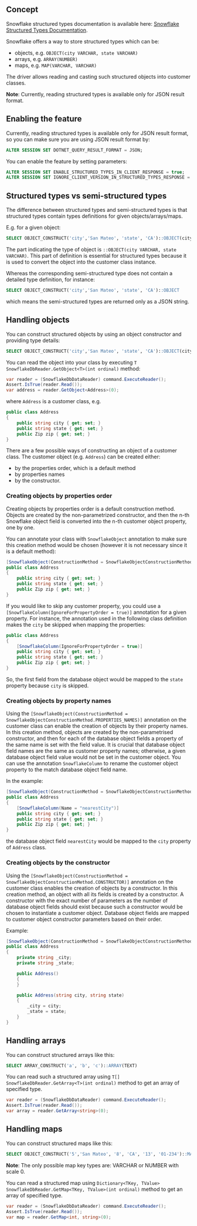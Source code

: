 ## Concept

Snowflake structured types documentation is available here: [Snowflake Structured Types Documentation](https://docs.snowflake.com/en/sql-reference/data-types-structured).

Snowflake offers a way to store structured types which can be:
- objects, e.g. ```OBJECT(city VARCHAR, state VARCHAR)```
- arrays, e.g. ```ARRAY(NUMBER)```
- maps, e.g. ```MAP(VARCHAR, VARCHAR)```

The driver allows reading and casting such structured objects into customer classes.

**Note**: Currently, reading structured types is available only for JSON result format.

## Enabling the feature

Currently, reading structured types is available only for JSON result format, so you can make sure you are using JSON result format by:
```sql
ALTER SESSION SET DOTNET_QUERY_RESULT_FORMAT = JSON;
```

You can enable the feature by setting parameters:
```sql
ALTER SESSION SET ENABLE_STRUCTURED_TYPES_IN_CLIENT_RESPONSE = true;
ALTER SESSION SET IGNORE_CLIENT_VERSION_IN_STRUCTURED_TYPES_RESPONSE = true;
```

## Structured types vs semi-structured types

The difference between structured types and semi-structured types is that structured types contain types definitions for given objects/arrays/maps.

E.g. for a given object:
```sql
SELECT OBJECT_CONSTRUCT('city','San Mateo', 'state', 'CA')::OBJECT(city VARCHAR, state VARCHAR)
```

The part indicating the type of object is `::OBJECT(city VARCHAR, state VARCHAR)`.
This part of definition is essential for structured types because it is used to convert the object into the customer class instance.

Whereas the corresponding semi-structured type does not contain a detailed type definition, for instance:
```sql
SELECT OBJECT_CONSTRUCT('city','San Mateo', 'state', 'CA')::OBJECT
```

which means the semi-structured types are returned only as a JSON string.

## Handling objects

You can construct structured objects by using an object constructor and providing type details:

```sql
SELECT OBJECT_CONSTRUCT('city','San Mateo', 'state', 'CA')::OBJECT(city VARCHAR, state VARCHAR)
```

You can read the object into your class by executing `T SnowflakeDbReader.GetObject<T>(int ordinal)` method:

```csharp
var reader = (SnowflakeDbDataReader) command.ExecuteReader();
Assert.IsTrue(reader.Read());
var address = reader.GetObject<Address>(0);
```

where `Address` is a customer class, e.g.
```csharp
public class Address
{
    public string city { get; set; }
    public string state { get; set; }
    public Zip zip { get; set; }
}
```

There are a few possible ways of constructing an object of a customer class.
The customer object (e.g. `Address`) can be created either:
- by the properties order, which is a default method
- by properties names
- by the constructor.

### Creating objects by properties order

Creating objects by properties order is a default construction method.
Objects are created by the non-parametrized constructor, and then the n-th Snowflake object field is converted into the n-th customer object property, one by one.

You can annotate your class with `SnowflakeObject` annotation to make sure this creation method would be chosen (however it is not necessary since it is a default method):
```csharp
[SnowflakeObject(ConstructionMethod = SnowflakeObjectConstructionMethod.PROPERTIES_ORDER)]
public class Address
{
    public string city { get; set; }
    public string state { get; set; }
    public Zip zip { get; set; }
}
```

If you would like to skip any customer property, you could use a `[SnowflakeColumn(IgnoreForPropertyOrder = true)]` annotation for a given property.
For instance, the annotation used in the following class definition makes the `city` be skipped when mapping the properties:
```csharp
public class Address
{
    [SnowflakeColumn(IgnoreForPropertyOrder = true)]
    public string city { get; set; }
    public string state { get; set; }
    public Zip zip { get; set; }
}
```

So, the first field from the database object would be mapped to the `state` property because `city` is skipped.

### Creating objects by property names

Using the `[SnowflakeObject(ConstructionMethod = SnowflakeObjectConstructionMethod.PROPERTIES_NAMES)]` annotation on the customer class can enable the creation of objects by their property names.
In this creation method, objects are created by the non-parametrised constructor, and then for each of the database object fields a property of the same name is set with the field value.
It is crucial that database object field names are the same as customer property names; otherwise, a given database object field value would not be set in the customer object.
You can use the annotation `SnowflakeColumn` to rename the customer object property to the match database object field name.

In the example:

```csharp
[SnowflakeObject(ConstructionMethod = SnowflakeObjectConstructionMethod.PROPERTIES_NAMES)]
public class Address
{
    [SnowflakeColumn(Name = "nearestCity")]
    public string city { get; set; }
    public string state { get; set; }
    public Zip zip { get; set; }
}
```

the database object field `nearestCity` would be mapped to the `city` property of `Address` class.

### Creating objects by the constructor

Using the `[SnowflakeObject(ConstructionMethod = SnowflakeObjectConstructionMethod.CONSTRUCTOR)]` annotation on the customer class enables the creation of objects by a constructor.
In this creation method, an object with all its fields is created by a constructor.
A constructor with the exact number of parameters as the number of database object fields should exist because such a constructor would be chosen to instantiate a customer object.
Database object fields are mapped to customer object constructor parameters based on their order.

Example:
```csharp
[SnowflakeObject(ConstructionMethod = SnowflakeObjectConstructionMethod.CONSTRUCTOR)]
public class Address
{
    private string _city;
    private string _state;

    public Address()
    {
    }

    public Address(string city, string state)
    {
        _city = city;
        _state = state;
    }
}
```

## Handling arrays

You can construct structured arrays like this:

```sql
SELECT ARRAY_CONSTRUCT('a', 'b', 'c')::ARRAY(TEXT)
```

You can read such a structured array using `T[] SnowflakeDbReader.GetArray<T>(int ordinal)` method to get an array of specified type.

```csharp
var reader = (SnowflakeDbDataReader) command.ExecuteReader();
Assert.IsTrue(reader.Read());
var array = reader.GetArray<string>(0);
```

## Handling maps

You can construct structured maps like this:

```sql
SELECT OBJECT_CONSTRUCT('5','San Mateo', '8', 'CA', '13', '01-234')::MAP(INTEGER, VARCHAR)
```

**Note**: The only possible map key types are: VARCHAR or NUMBER with scale 0.

You can read a structured map using `Dictionary<TKey, TValue> SnowflakeDbReader.GetMap<TKey, TValue>(int ordinal)` method to get an array of specified type.

```csharp
var reader = (SnowflakeDbDataReader) command.ExecuteReader();
Assert.IsTrue(reader.Read());
var map = reader.GetMap<int, string>(0);
```
